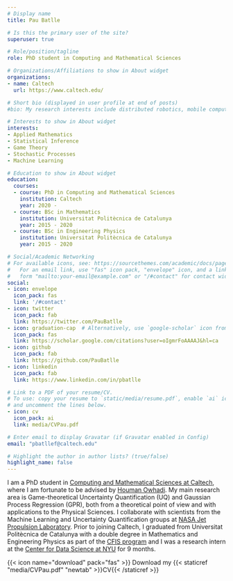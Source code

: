 ```yaml
---
# Display name
title: Pau Batlle

# Is this the primary user of the site?
superuser: true

# Role/position/tagline
role: PhD student in Computing and Mathematical Sciences

# Organizations/Affiliations to show in About widget
organizations:
- name: Caltech
  url: https://www.caltech.edu/

# Short bio (displayed in user profile at end of posts)
#bio: My research interests include distributed robotics, mobile computing and programmable matter.

# Interests to show in About widget
interests:
- Applied Mathematics
- Statistical Inference 
- Game Theory
- Stochastic Processes
- Machine Learning

# Education to show in About widget
education:
  courses:
  - course: PhD in Computing and Mathematical Sciences
    institution: Caltech 
    year: 2020 -
  - course: BSc in Mathematics
    institution: Universitat Politècnica de Catalunya
    year: 2015 - 2020
  - course: BSc in Engineering Physics
    institution: Universitat Politècnica de Catalunya
    year: 2015 - 2020

# Social/Academic Networking
# For available icons, see: https://sourcethemes.com/academic/docs/page-builder/#icons
#   For an email link, use "fas" icon pack, "envelope" icon, and a link in the
#   form "mailto:your-email@example.com" or "/#contact" for contact widget.
social:
- icon: envelope
  icon_pack: fas
  link: '/#contact'
- icon: twitter
  icon_pack: fab
  link: https://twitter.com/PauBatlle
- icon: graduation-cap  # Alternatively, use `google-scholar` icon from `ai` icon pack
  icon_pack: fas
  link: https://scholar.google.com/citations?user=oIgmrFoAAAAJ&hl=ca
- icon: github
  icon_pack: fab
  link: https://github.com/PauBatlle
- icon: linkedin
  icon_pack: fab
  link: https://www.linkedin.com/in/pbatlle

# Link to a PDF of your resume/CV.
# To use: copy your resume to `static/media/resume.pdf`, enable `ai` icons in `params.toml`, 
# and uncomment the lines below.
- icon: cv
  icon_pack: ai
  link: media/CVPau.pdf

# Enter email to display Gravatar (if Gravatar enabled in Config)
email: "pbatllef@caltech.edu"

# Highlight the author in author lists? (true/false)
highlight_name: false
---
```

I am a PhD student in [Computing and Mathematical Sciences at Caltech](https://www.cms.caltech.edu/), where I am fortunate to be advised by [Houman Owhadi](http://users.cms.caltech.edu/~owhadi/index.htm). My main research area is Game-theoretical Uncertainty Quantification (UQ) and Gaussian Process Regression (GPR), both from a theoretical point of view and with applications to the Physical Sciences. I collaborate with scientists from the Machine Learning and Uncertainty Quantification groups at [NASA Jet Propulsion Laboratory](https://jpl.nasa.gov/). Prior to joining Caltech, I graduated from Universitat Politècnica de Catalunya with a double degree in Mathematics and Engineering Physics as part of the [CFIS program](https://cfis.upc.edu/en) and I was a research intern at the [Center for Data Science at NYU](https://cds.nyu.edu/) for 9 months.

{{< icon name="download" pack="fas" >}} Download my {{< staticref "media/CVPau.pdf" "newtab" >}}CV{{< /staticref >}}

